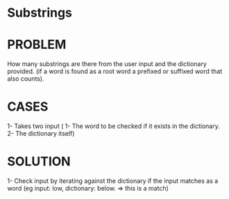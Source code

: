 # Substrings

# PROBLEM
  How many substrings are there from the user input and the dictionary provided.
  (if a word is found as a root word a prefixed or suffixed word that also counts).

# CASES
  1- Takes two input ( 1- The word to be checked if it exists in the dictionary. 2- The dictionary itself)

# SOLUTION
  1- Check input by iterating against the dictionary if the input matches as a word (eg input: low, dictionary: below. => this is a match)
